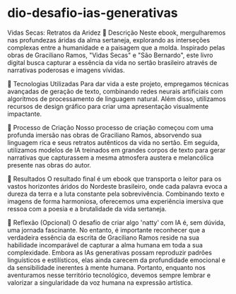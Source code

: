 # dio-desafio-ias-generativas

Vidas Secas: Retratos da Aridez
📒 Descrição
Neste ebook, mergulharemos nas profundezas áridas da alma sertaneja, explorando as interseções complexas entre a humanidade e a paisagem que a molda. Inspirado pelas obras de Graciliano Ramos, "Vidas Secas" e "São Bernardo", este livro digital busca capturar a essência da vida no sertão brasileiro através de narrativas poderosas e imagens vívidas.

🤖 Tecnologias Utilizadas
Para dar vida a este projeto, empregamos técnicas avançadas de geração de texto, combinando redes neurais artificiais com algoritmos de processamento de linguagem natural. Além disso, utilizamos recursos de design gráfico para criar uma apresentação visualmente impactante.

🧐 Processo de Criação
Nosso processo de criação começou com uma profunda imersão nas obras de Graciliano Ramos, absorvendo sua linguagem rica e seus retratos autênticos da vida no sertão. Em seguida, utilizamos modelos de IA treinados em grandes corpos de texto para gerar narrativas que capturassem a mesma atmosfera austera e melancólica presente nas obras do autor.

🚀 Resultados
O resultado final é um ebook que transporta o leitor para os vastos horizontes áridos do Nordeste brasileiro, onde cada palavra evoca a dureza da terra e a luta constante pela sobrevivência. Combinando texto e imagens de forma harmoniosa, oferecemos uma experiência imersiva que ressoa com a poesia e a brutalidade da vida sertaneja.

💭 Reflexão (Opcional)
O desafio de criar algo 'natty' com IA é, sem dúvida, uma jornada fascinante. No entanto, é importante reconhecer que a verdadeira essência da escrita de Graciliano Ramos reside na sua habilidade incomparável de capturar a alma humana em toda a sua complexidade. Embora as IAs generativas possam reproduzir padrões linguísticos e estilísticos, elas ainda carecem da profundidade emocional e da sensibilidade inerentes à mente humana. Portanto, enquanto nos aventuramos nesse território tecnológico, devemos sempre lembrar e valorizar a singularidade da voz humana na expressão artística.
